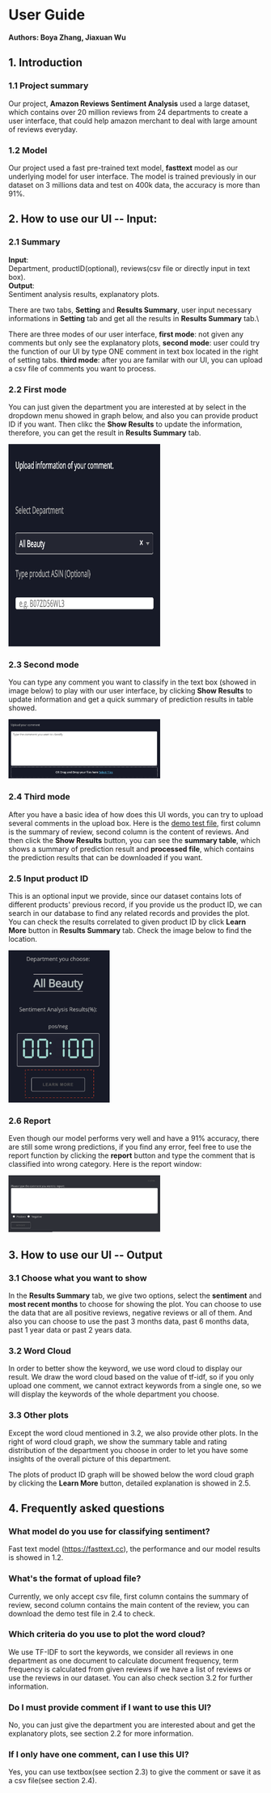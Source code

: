 # User Guide
**Authors: Boya Zhang, Jiaxuan Wu**

## 1. Introduction

### 1.1 Project summary
Our project, **Amazon Reviews Sentiment Analysis** used a large dataset, which contains over 20 million reviews from 24 departments to create a user interface, that could help amazon merchant to deal with large amount of reviews everyday.

### 1.2 Model
Our project used a fast pre-trained text model, **fasttext** model as our underlying model for user interface. The model is trained previously in our dataset on 3 millions data and test on 400k data, the accuracy is more than 91%.


## 2. How to use our UI -- Input:

### 2.1 Summary
**Input**: \
Department, productID(optional), reviews(csv file or directly input in text box).\
**Output**:\
Sentiment analysis results, explanatory plots.

There are two tabs, **Setting** and **Results Summary**, user input necessary informations in **Setting** tab and get all the results in **Results Summary** tab.\

There are three modes of our user interface, **first mode**: not given any comments but only see the explanatory plots, **second mode**: user could try the function of our UI by type ONE comment in text box located in the right of setting tabs. **third mode**: after you are familar with our UI, you can upload a csv file of comments you want to process.

### 2.2 First mode
You can just given the department you are interested at by select in the dropdown menu showed in graph below, and also you can provide product ID if you want. Then clikc the **Show Results** to update the information, therefore, you can get the result in **Results Summary** tab.

<img src="user_guide_utils/first_mode.png" width=300, height=400>

### 2.3 Second mode
You can type any comment you want to classify in the text box (showed in image below) to play with our user interface, by clicking **Show Results** to update information and get a quick summary of prediction results in table showed.

<img src="user_guide_utils/textbox.png" style="width: 300px">

### 2.4 Third mode
After you have a basic idea of how does this UI words, you can try to upload several comments in the upload box. Here is the <a href="user_guide_utils/test.csv">demo test file</a>, first column is the summary of review, second column is the content of reviews. And then click the **Show Results** button, you can see the **summary table**, which shows a summary of prediction result and **processed file**, which contains the prediction results that can be downloaded if you want.


### 2.5 Input product ID
This is an optional input we provide, since our dataset contains lots of different products' previous record, if you provide us the product ID, we can search in our database to find any related records and provides the plot. You can check the results correlated to given product ID by click **Learn More** button in **Results Summary** tab. Check the image below to find the location.

<img src="user_guide_utils/learn_more.png" style="width: 200px">

### 2.6 Report
Even though our model performs very well and have a 91% accuracy, there are still some wrong predictions, if you find any error, feel free to use the report function by clicking the **report** button and type the comment that is classified into wrong category. Here is the report window:

<img src="user_guide_utils/report.png" style="width: 300px">

## 3. How to use our UI -- Output

### 3.1 Choose what you want to show
In the **Results Summary** tab, we give two options, select the **sentiment** and **most recent months** to choose for showing the plot. You can choose to use the data that are all positive reviews, negative reviews or all of them. And also you can choose to use the past 3 months data, past 6 months data, past 1 year data or past 2 years data.

### 3.2 Word Cloud
In order to better show the keyword, we use word cloud to display our result. We draw the word cloud based on the value of tf-idf, so if you only upload one comment, we cannot extract keywords from a single one, so we will display the keywords of the whole department you choose. 

### 3.3 Other plots
Except the word cloud mentioned in 3.2, we also provide other plots. In the right of word cloud graph, we show the summary table and rating distribution of the department you choose in order to let you have some insights of the overall picture of this department. 

The plots of product ID graph will be showed below the word cloud graph by clicking the **Learn More** button, detailed explanation is showed in 2.5.

## 4. Frequently asked questions
### What model do you use for classifying sentiment?
Fast text model (https://fasttext.cc), the performance and our model results is showed in 1.2.

### What's the format of upload file?
Currently, we only accept csv file, first column contains the summary of review, second column contains the main content of the review, you can download the demo test file in 2.4 to check.

### Which criteria do you use to plot the word cloud?
We use TF-IDF to sort the keywords, we consider all reviews in one department as one document to calculate document frequency, term frequency is calculated from given reviews if we have a list of reviews or use the reviews in our dataset. You can also check section 3.2 for further information.

### Do I must provide comment if I want to use this UI?
No, you can just give the department you are interested about and get the explanatory plots, see section 2.2 for more information.

### If I only have one comment, can I use this UI?
Yes, you can use textbox(see section 2.3) to give the comment or save it as a csv file(see section 2.4).

